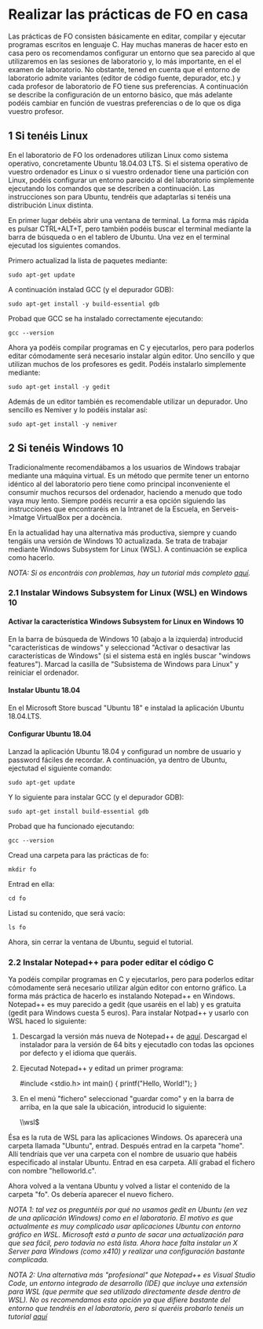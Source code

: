 # Realizar las prácticas de FO en casa

Las prácticas de FO consisten básicamente en editar, compilar y ejecutar programas escritos en lenguaje C. Hay muchas maneras de hacer esto en casa pero os recomendamos configurar un entorno que sea parecido al que utilizaremos en las sesiones de laboratorio y, lo más importante, en el el examen de laboratorio. No obstante, tened en cuenta que el entorno de laboratorio admite variantes (editor de código fuente, depurador, etc.) y cada profesor de laboratorio de FO tiene sus preferencias. A continuación se describe la configuración de un entorno básico, que más adelante podéis cambiar en función de vuestras preferencias o de lo que os diga vuestro profesor.

## 1 Si tenéis Linux 

En el laboratorio de FO los ordenadores utilizan Linux como sistema operativo, concretamente Ubuntu 18.04.03 LTS. Si el sistema operativo de vuestro ordenador es Linux o si vuestro ordenador tiene una partición con Linux, podéis configurar un entorno parecido al del laboratorio simplemente ejecutando los comandos que se describen a continuación. Las instrucciones son para Ubuntu, tendréis que adaptarlas si tenéis una distribución Linux distinta.

En primer lugar debéis abrir una ventana de terminal. La forma más rápida es pulsar CTRL+ALT+T, pero también podéis buscar el terminal mediante la barra de búsqueda o en el tablero de Ubuntu. Una vez en el terminal ejecutad los siguientes comandos.

Primero actualizad la lista de paquetes mediante:

	sudo apt-get update

A continuación instalad GCC (y el depurador GDB):

	sudo apt-get install -y build-essential gdb

Probad que GCC se ha instalado correctamente ejecutando:

	gcc --version

Ahora ya podéis compilar programas en C y ejecutarlos, pero para poderlos editar cómodamente será necesario instalar algún editor. Uno sencillo y que utilizan muchos de los profesores es gedit. Podéis instalarlo simplemente mediante:

	sudo apt-get install -y gedit

Además de un editor también es recomendable utilizar un depurador. Uno sencillo es Nemiver y lo podéis instalar así:

	sudo apt-get install -y nemiver

## 2 Si tenéis Windows 10

Tradicionalmente recomendábamos a los usuarios de Windows trabajar mediante una máquina virtual. Es un método que permite tener un entorno idéntico al del laboratorio pero tiene como principal inconveniente el consumir muchos recursos del ordenador, haciendo a menudo que todo vaya muy lento. Siempre podéis recurrir a esa opción siguiendo las instrucciones que encontraréis en la Intranet de la Escuela, en Serveis->Imatge VirtualBox per a docència.

En la actualidad hay una alternativa más productiva, siempre y cuando tengáis una versión de Windows 10 actualizada. Se trata de trabajar mediante Windows Subsystem for Linux (WSL). A continuación se explica como hacerlo.

*NOTA: Si os encontráis con problemas, hay un tutorial más completo [aquí](https://wiki.ubuntu.com/WSL).*

### 2.1 Instalar Windows Subsystem for Linux (WSL) en Windows 10

#### Activar la característica Windows Subsystem for Linux en Windows 10

En la barra de búsqueda de Windows 10 (abajo a la izquierda) introducid "características de windows" y seleccionad "Activar o desactivar las características de Windows" (si el sistema está en inglés buscar "windows features"). Marcad la casilla de "Subsistema de Windows para Linux" y reiniciar el ordenador. 

#### Instalar Ubuntu 18.04

En el Microsoft Store buscad "Ubuntu 18" e instalad la aplicación Ubuntu 18.04.LTS. 

#### Configurar Ubuntu 18.04

Lanzad la aplicación Ubuntu 18.04 y configurad un nombre de usuario y password fáciles de recordar. A continuación, ya dentro de Ubuntu, ejectutad el siguiente comando:

	sudo apt-get update

Y lo siguiente para instalar GCC (y el depurador GDB):

	sudo apt-get install build-essential gdb

Probad que ha funcionado ejecutando:

	gcc --version

Cread una carpeta para las prácticas de fo:

	mkdir fo

Entrad en ella:

	cd fo

Listad su contenido, que será vacío:

	ls fo

Ahora, sin cerrar la ventana de Ubuntu, seguid el tutorial.

### 2.2 Instalar Notepad++ para poder editar el código C

Ya podéis compilar programas en C y ejecutarlos, pero para poderlos editar cómodamente será necesario utilizar algún editor con entorno gráfico. La forma más práctica de hacerlo es instalando Notepad++ en Windows. Notepad++ es muy parecido a gedit (que usaréis en el lab) y es gratuita (gedit para Windows cuesta 5 euros). Para instalar Notpad++ y usarlo con WSL haced lo siguiente:

1. Descargad la versión más nueva de Notepad++ de [aquí](https://notepad-plus-plus.org/downloads/). Descargad el instalador para la versión de 64 bits y ejecutadlo con todas las opciones por defecto y el idioma que queráis.

2. Ejecutad Notepad++ y editad un primer programa:


	#include <stdio.h>
	int main() {
	   printf("Hello, World!");
	}


3. En el menú "fichero" seleccionad "guardar como" y en la barra de arriba, en la que sale la ubicación, introducid lo siguiente:

	\\\\wsl$

Ésa es la ruta de WSL para las aplicaciones Windows. Os aparecerà una carpeta llamada "Ubuntu", entrad. Después entrad en la carpeta "home". Allí tendríais que ver una carpeta con el nombre de usuario que habéis especificado al instalar Ubuntu. Entrad en esa carpeta. Allí grabad el fichero con nombre "helloworld.c".

Ahora volved a la ventana Ubuntu y volved a listar el contenido de la carpeta "fo". Os debería aparecer el nuevo fichero.

*NOTA 1: tal vez os preguntéis por qué no usamos gedit en Ubuntu (en vez de una aplicación Windows) como en el laboratorio. El motivo es que actualmente es muy complicado usar aplicaciones Ubuntu con entorno gráfico en WSL. Microsoft está a punto de sacar una actualización para que sea fácil, pero todavía no está lista. Ahora hace falta instalar un X Server para Windows (como x410) y realizar una configuración bastante complicada.*

*NOTA 2: Una alternativa más "profesional" que Notepad++ es Visual Studio Code, un entorno integrado de desarrollo (IDE) que incluye una extensión para WSL (que permite que sea utilizado directamente desde dentro de WSL). No os recomendamos esta opción ya que difiere bastante del entorno que tendréis en el laboratorio, pero si queréis probarlo tenéis un tutorial [aquí](https://code.visualstudio.com/docs/remote/wsl)*